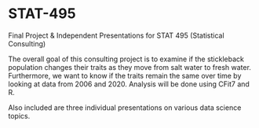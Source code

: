 # STAT-495
Final Project & Independent Presentations for STAT 495 (Statistical Consulting)

The overall goal of this consulting project is to examine if the stickleback population changes their traits as they move from salt water to fresh water. Furthermore, we want to know if the traits remain the same over time by looking at data from 2006 and 2020. Analysis will be done using CFit7 and R.

Also included are three individual presentations on various data science topics.
